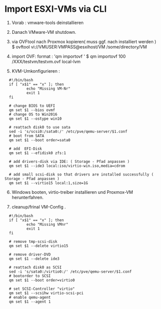 # Import ESXI-VMs via CLI

1) Vorab : vmware-tools deinstallieren
2) Danach VMware-VM shutdown.

3) via OVFtool nach Proxmox kopieren( muss ggf. nach installiert werden ) 
  $ ovftool vi://VMUSER:VMPASS@esxihost/VM /some/directory/VM

4) import OVF: 
  format : 'qm importovf <vmid> <manifest> <storage>'
  $ qm importovf 100 /XXX/testvm/testvm.ovf local-lvm

5) KVM-Umkonfigurieren :
```   
  #!/bin/bash
  if [ "x$1" == "x" ]; then
          echo "Missing VM-Nr"
          exit 1
  fi
  
  # change BIOS to UEFI
  qm set $1 --bios ovmf
  # change OS to Win2016
  qm set $1 --ostype win10
  
  # reattach disk0 to use sata
  sed -i 's/scsi0:/sata0:/' /etc/pve/qemu-server/$1.conf
  # boot from SATA
  qm set $1 --boot order=sata0
  
  # add  EFI-Disk
  qm set $1 --efidisk0 zfs:1
  
  # add drivers-disk via IDE: ( Storage - Pfad anpassen ) 
  qm set $1 --ide3 local:iso/virtio-win.iso,media=cdrom
  
  # add small scsi-disk so that drivers are installed successfully ( Storage - Pfad anpassen ) 
  qm set $1 --virtio15 local:1,size=1G
```

6) Windows booten, virtio-treiber installieren und Proxmox-VM herunterfahren.

7) cleanup/frinal VM-Config .
```
  #!/bin/bash
  if [ "x$1" == "x" ]; then
          echo "Missing VMnr"
          exit 1
  fi
  
  # remove tmp-scsi-disk
  qm set $1 --delete virtio15
  
  # remove driver-DVD
  qm set $1 --delete ide3
  
  # reattach disk0 as SCSI
  sed -i 's/sata0:/virtio0:/' /etc/pve/qemu-server/$1.conf
  # bootorder to SCSI
  qm set $1 --boot order=virtio0
  
  # set SCSI-Controller "virtio"
  qm set $1 --scsihw virtio-scsi-pci
  # enable qemu-agent
  qm set $1 --agent 1
```
